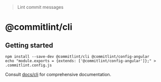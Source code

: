 > Lint commit messages

# @commitlint/cli

## Getting started

```shell
npm install --save-dev @commitlint/cli @commitlint/config-angular
echo "module.exports = {extends: ['@commitlint/config-angular']};" > .commitlint.config.js
```

Consult [docs/cli](../../docs/cli) for comprehensive documentation.
